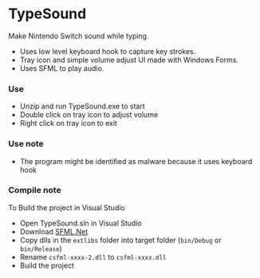 # TypeSound

Make Nintendo Switch sound while typing.
- Uses low level keyboard hook to capture key strokes.
- Tray icon and simple volume adjust UI made with Windows Forms.
- Uses SFML to play audio.

### Use
- Unzip and run TypeSound.exe to start
- Double click on tray icon to adjust volume
- Right click on tray icon to exit

### Use note
- The program might be identified as malware because it uses keyboard hook

### Compile note
To Build the project in Visual Studio
- Open TypeSound.sln in Visual Studio
- Download [SFML.Net](https://www.sfml-dev.org/download/sfml.net/)
- Copy dlls in the `extlibs` folder into target folder (`bin/Debug` or `bin/Release`)
- Rename `csfml-xxxx-2.dll` to `csfml-xxxx.dll`
- Build the project
